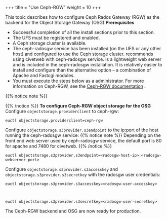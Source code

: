 +++
title = "Use Ceph-RGW"
weight = 10
+++

This topic describes how to configure Ceph Rados Gateway (RGW) as the backend for the Object Storage Gateway (OSG).**Prerequisites** 

* Successful completion of all the install sections prior to this section. 
* The UFS must be registered and enabled. 
* A Ceph storage cluster is available. 
* The ceph-radosgw service has been installed (on the UFS or any other host) and configured to use the Ceph storage cluster. recommends using civetweb with ceph-radosgw service. is a lightweight web server and is included in the ceph-radosgw installation. It is relatively easier to install and configure than the alternative option – a combination of Apache and Fastcgi modules. 
* You must execute the steps below as a administrator. 
For more information on Ceph-RGW, see the [Ceph-RGW documentation](http://docs.ceph.com/docs/master/radosgw/) . 


{{% notice note %}}

{{% /notice %}}
**To configure Ceph-RGW object storage for the OSG** Configure `objectstorage.providerclient` to ceph-rgw: 

    euctl objectstorage.providerclient=ceph-rgw

Configure `objectstorage.s3provider.s3endpoint` to the ip:port of the host running the ceph-radosgw service: 
{{% notice note %}}
Depending on the front end web server used by ceph-radosgw service, the default port is 80 for apache and 7480 for civetweb. 
{{% /notice %}}


    euctl objectstorage.s3provider.s3endpoint=<radosgw-host-ip>:<radosgw-webserver-port>

Configure `objectstorage.s3provider.s3accesskey` and `objectstorage.s3provider.s3secretkey` with the radosgw user credentials: 

    euctl objectstorage.s3provider.s3accesskey=<radosgw-user-accesskey>



    euctl objectstorage.s3provider.s3secretkey=<radosgw-user-secretkey>

The Ceph-RGW backend and OSG are now ready for production. 

